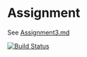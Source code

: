 # Assignment

See [Assignment3.md](Assignment3.md)

[![Build Status](https://dev.azure.com/kveselits/EWU-CSCD379-2020-Winter/_apis/build/status/kveselits.EWU-CSCD379-2020-Winter?branchName=Assignment3)](https://dev.azure.com/kveselits/EWU-CSCD379-2020-Winter/_build/latest?definitionId=8&branchName=Assignment3)
